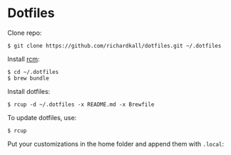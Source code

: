 # Dotfiles

Clone repo:

```
$ git clone https://github.com/richardkall/dotfiles.git ~/.dotfiles
```

Install [rcm](https://github.com/thoughtbot/rcm):

```
$ cd ~/.dotfiles
$ brew bundle
```

Install dotfiles:

```
$ rcup -d ~/.dotfiles -x README.md -x Brewfile
```

To update dotfiles, use:

```
$ rcup
```

Put your customizations in the home folder and append them with `.local`:
